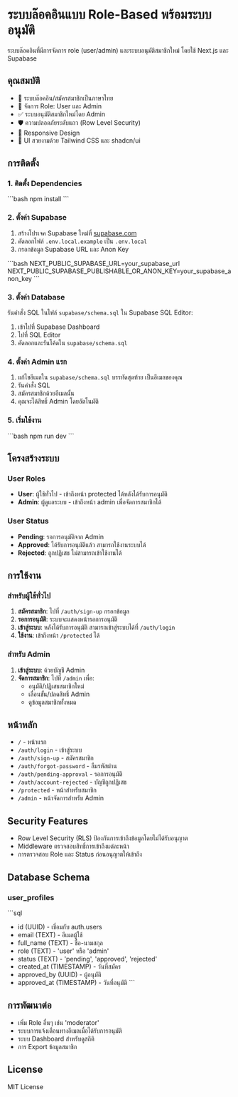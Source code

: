 # ระบบล๊อคอินแบบ Role-Based พร้อมระบบอนุมัติ

ระบบล๊อคอินที่มีการจัดการ role (user/admin) และระบบอนุมัติสมาชิกใหม่ โดยใช้ Next.js และ Supabase

## คุณสมบัติ

- 🔐 ระบบล๊อคอิน/สมัครสมาชิกเป็นภาษาไทย
- 👥 จัดการ Role: User และ Admin
- ✅ ระบบอนุมัติสมาชิกใหม่โดย Admin
- 🛡️ ความปลอดภัยระดับแถว (Row Level Security)
- 📱 Responsive Design
- 🎨 UI สวยงามด้วย Tailwind CSS และ shadcn/ui

## การติดตั้ง

### 1. ติดตั้ง Dependencies

\`\`\`bash
npm install
\`\`\`

### 2. ตั้งค่า Supabase

1. สร้างโปรเจค Supabase ใหม่ที่ [supabase.com](https://supabase.com)
2. คัดลอกไฟล์ `.env.local.example` เป็น `.env.local`
3. กรอกข้อมูล Supabase URL และ Anon Key

\`\`\`bash
NEXT_PUBLIC_SUPABASE_URL=your_supabase_url
NEXT_PUBLIC_SUPABASE_PUBLISHABLE_OR_ANON_KEY=your_supabase_anon_key
\`\`\`

### 3. ตั้งค่า Database

รันคำสั่ง SQL ในไฟล์ `supabase/schema.sql` ใน Supabase SQL Editor:

1. เข้าไปที่ Supabase Dashboard
2. ไปที่ SQL Editor
3. คัดลอกและรันโค้ดใน `supabase/schema.sql`

### 4. ตั้งค่า Admin แรก

1. แก้ไขอีเมลใน `supabase/schema.sql` บรรทัดสุดท้าย เป็นอีเมลของคุณ
2. รันคำสั่ง SQL
3. สมัครสมาชิกด้วยอีเมลนั้น
4. คุณจะได้สิทธิ์ Admin โดยอัตโนมัติ

### 5. เริ่มใช้งาน

\`\`\`bash
npm run dev
\`\`\`

## โครงสร้างระบบ

### User Roles

- **User**: ผู้ใช้ทั่วไป - เข้าถึงหน้า protected ได้หลังได้รับการอนุมัติ
- **Admin**: ผู้ดูแลระบบ - เข้าถึงหน้า admin เพื่อจัดการสมาชิกได้

### User Status

- **Pending**: รอการอนุมัติจาก Admin
- **Approved**: ได้รับการอนุมัติแล้ว สามารถใช้งานระบบได้
- **Rejected**: ถูกปฏิเสธ ไม่สามารถเข้าใช้งานได้

## การใช้งาน

### สำหรับผู้ใช้ทั่วไป

1. **สมัครสมาชิก**: ไปที่ `/auth/sign-up` กรอกข้อมูล
2. **รอการอนุมัติ**: ระบบจะแสดงหน้ารอการอนุมัติ
3. **เข้าสู่ระบบ**: หลังได้รับการอนุมัติ สามารถเข้าสู่ระบบได้ที่ `/auth/login`
4. **ใช้งาน**: เข้าถึงหน้า `/protected` ได้

### สำหรับ Admin

1. **เข้าสู่ระบบ**: ด้วยบัญชี Admin
2. **จัดการสมาชิก**: ไปที่ `/admin` เพื่อ:
   - อนุมัติ/ปฏิเสธสมาชิกใหม่
   - เลื่อนขั้น/ปลดสิทธิ์ Admin
   - ดูข้อมูลสมาชิกทั้งหมด

## หน้าหลัก

- `/` - หน้าแรก
- `/auth/login` - เข้าสู่ระบบ
- `/auth/sign-up` - สมัครสมาชิก
- `/auth/forgot-password` - ลืมรหัสผ่าน
- `/auth/pending-approval` - รอการอนุมัติ
- `/auth/account-rejected` - บัญชีถูกปฏิเสธ
- `/protected` - หน้าสำหรับสมาชิก
- `/admin` - หน้าจัดการสำหรับ Admin

## Security Features

- Row Level Security (RLS) ป้องกันการเข้าถึงข้อมูลโดยไม่ได้รับอนุญาต
- Middleware ตรวจสอบสิทธิ์การเข้าถึงแต่ละหน้า
- การตรวจสอบ Role และ Status ก่อนอนุญาตให้เข้าถึง

## Database Schema

### user_profiles

\`\`\`sql
- id (UUID) - เชื่อมกับ auth.users
- email (TEXT) - อีเมลผู้ใช้
- full_name (TEXT) - ชื่อ-นามสกุล
- role (TEXT) - 'user' หรือ 'admin'
- status (TEXT) - 'pending', 'approved', 'rejected'
- created_at (TIMESTAMP) - วันที่สมัคร
- approved_by (UUID) - ผู้อนุมัติ
- approved_at (TIMESTAMP) - วันที่อนุมัติ
\`\`\`

## การพัฒนาต่อ

- เพิ่ม Role อื่นๆ เช่น 'moderator'
- ระบบการแจ้งเตือนทางอีเมลเมื่อได้รับการอนุมัติ
- ระบบ Dashboard สำหรับดูสถิติ
- การ Export ข้อมูลสมาชิก

## License

MIT License
